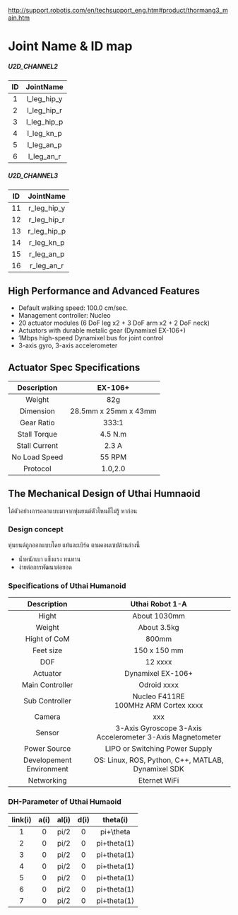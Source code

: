 http://support.robotis.com/en/techsupport_eng.htm#product/thormang3_main.htm

# Joint Name & ID map

##### U2D_CHANNEL2

| ID | JointName |
| :-: | :-------: |
| 1 | l_leg_hip_y |
| 2 | l_leg_hip_r |
| 3 | l_leg_hip_p |
| 4 | l_leg_kn_p |
| 5 | l_leg_an_p |
| 6 | l_leg_an_r |

##### U2D_CHANNEL3

| ID | JointName |
| :-: | :-------: |
| 11 | r_leg_hip_y |
| 12 | r_leg_hip_r |
| 13 | r_leg_hip_p |
| 14 | r_leg_kn_p |
| 15 | r_leg_an_p |
| 16 | r_leg_an_r |

## High Performance and Advanced Features

* Default walking speed: 100.0 cm/sec.
* Management controller: Nucleo
* 20 actuator modules (6 DoF leg x2 + 3 DoF arm x2 + 2 DoF neck)
* Actuators with durable metalic gear (Dynamixel EX-106+)
* 1Mbps high-speed Dynamixel bus for joint control
* 3-axis gyro, 3-axis accelerometer



## Actuator Spec Specifications

| Description | EX-106+ |
| :---------: | :-----: |
| Weight | 82g |
| Dimension | 28.5mm x 25mm x 43mm |
| Gear Ratio | 333:1 |
| Stall Torque | 4.5 N.m |
| Stall Current | 2.3 A |
| No Load Speed | 55 RPM |
| Protocol | 1.0,2.0 |

## The Mechanical Design of Uthai Humnaoid

ได้ตัวอย่างการออกแบบมาจากหุ่นยนต์ตัวไหนก็ไม่รู้ หาก่อน

### Design concept

หุ่นยนต์ถูกออกแบบโดย แท้และเบิร์ด ตามคอนเซปด้านล่างนี้

* น้ำหนักเบา แข็งแรง ทนทาน
* ง่ายต่อการพัฒนาต่อยอด

### Specifications of Uthai Humanoid 

| Description | Uthai Robot 1-A |
| :---------: | :------------: |
| Hight | About 1030mm |
| Weight | About 3.5kg |
| Hight of CoM | 800mm |
| Feet size | 150 x 150 mm |
| DOF | 12 xxxx |
| Actuator | Dynamixel EX-106+ |
| Main Controller | Odroid xxxx |
| Sub Controller | Nucleo F411RE<br/> 100MHz ARM Cortex xxxx |
| Camera | xxx |
| Sensor | 3-Axis Gyroscope 3-Axis Accelerometer 3-Axis Magnetometer |
| Power Source | LIPO or Switching Power Supply |
| Developement Environment | OS: Linux, ROS, Python, C++, MATLAB, Dynamixel SDK |
| Networking | Eternet WiFi |

### DH-Parameter of Uthai Humaoid

| link(i) | a(i) | al(i) | d(i) | theta(i) |
| :-----: | :--: | :--: | :--: | :--: |
| 1 | 0 | pi/2 | 0 | pi+\theta |
| 2 | 0 | pi/2 | 0 | pi+theta(1) |
| 3 | 0 | pi/2 | 0 | pi+theta(1) |
| 4 | 0 | pi/2 | 0 | pi+theta(1) |
| 5 | 0 | pi/2 | 0 | pi+theta(1) |
| 6 | 0 | pi/2 | 0 | pi+theta(1) |
| 7 | 0 | pi/2 | 0 | pi+theta(1) |
